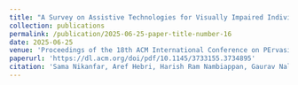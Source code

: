 ```yaml
---
title: "A Survey on Assistive Technologies for Visually Impaired Individuals: Recent Innovations, Limitations, and Future Directions"
collection: publications
permalink: /publication/2025-06-25-paper-title-number-16
date: 2025-06-25
venue: 'Proceedings of the 18th ACM International Conference on PErvasive Technologies Related to Assistive Environments'
paperurl: 'https://dl.acm.org/doi/pdf/10.1145/3733155.3734895'
citation: 'Sama Nikanfar, Aref Hebri, Harish Ram Nambiappan, Gaurav Nale, Mahfuza Siddiqua, Farnaz Farhanipad, and Fillia Makedon. "A Survey on Assistive Technologies for Visually Impaired Individuals: Recent Innovations, Limitations, and Future Directions." In Proceedings of the 18th ACM International Conference on PErvasive Technologies Related to Assistive Environments, pp. 429-434. ACM. 2025.'
---
```

